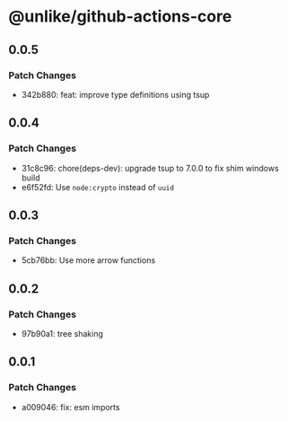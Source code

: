 # @unlike/github-actions-core

## 0.0.5

### Patch Changes

- 342b880: feat: improve type definitions using tsup

## 0.0.4

### Patch Changes

- 31c8c96: chore(deps-dev): upgrade tsup to 7.0.0 to fix shim windows build
- e6f52fd: Use `node:crypto` instead of `uuid`

## 0.0.3

### Patch Changes

- 5cb76bb: Use more arrow functions

## 0.0.2

### Patch Changes

- 97b90a1: tree shaking

## 0.0.1

### Patch Changes

- a009046: fix: esm imports
